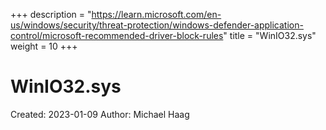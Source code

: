 +++
description = "https://learn.microsoft.com/en-us/windows/security/threat-protection/windows-defender-application-control/microsoft-recommended-driver-block-rules"
title = "WinIO32.sys"
weight = 10
+++

# WinIO32.sys

Created: 2023-01-09
Author: Michael Haag


